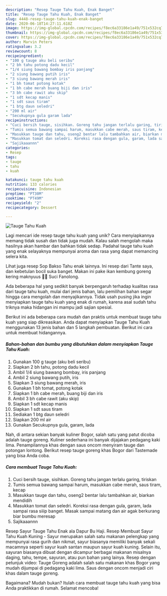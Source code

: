 ```yaml
---
description: "Resep Tauge Tahu Kuah, Enak Banget"
title: "Resep Tauge Tahu Kuah, Enak Banget"
slug: 4448-resep-tauge-tahu-kuah-enak-banget
date: 2020-06-18T14:27:11.618Z
image: https://img-global.cpcdn.com/recipes/f8ec6a33186e1a49/751x532cq70/tauge-tahu-kuah-foto-resep-utama.jpg
thumbnail: https://img-global.cpcdn.com/recipes/f8ec6a33186e1a49/751x532cq70/tauge-tahu-kuah-foto-resep-utama.jpg
cover: https://img-global.cpcdn.com/recipes/f8ec6a33186e1a49/751x532cq70/tauge-tahu-kuah-foto-resep-utama.jpg
author: Marvin Peters
ratingvalue: 3.2
reviewcount: 8
recipeingredient:
- "100 g tauge aku beli seribu"
- "2 bh tahu potong dadu kecil"
- "1/4 siung bawang bombay iris panjang"
- "2 siung bawang putih iris"
- "3 siung bawang merah iris"
- "1 bh tomat potong kotak"
- "1 bh cabe merah buang biji dan iris"
- "3 bh cabe rawit aku skip"
- "1 sdt kecap manis"
- "1 sdt saus tiram"
- "1 btg daun seledri"
- "200 ml air"
- "Secukupnya gula garam lada"
recipeinstructions:
- "Cuci bersih tauge, sisihkan. Goreng tahu jangan terlalu garing, tiriskan"
- "Tumis semua bawang sampai harum, masukkan cabe merah, saus tiram, kecap"
- "Masukkan tauge dan tahu, oseng2 bentar lalu tambahkan air, biarkan mendidih"
- "Masukkan tomat dan seledri. Koreksi rasa dengan gula, garam, lada sampai rasa siiip banget. Masak sampai matang dan air agak berkurang biar bumbu meresap"
- "Sajikaaannn"
categories:
- Resep
tags:
- tauge
- tahu
- kuah

katakunci: tauge tahu kuah 
nutrition: 133 calories
recipecuisine: Indonesian
preptime: "PT30M"
cooktime: "PT49M"
recipeyield: "2"
recipecategory: Dessert

---
```



![Tauge Tahu Kuah](https://img-global.cpcdn.com/recipes/f8ec6a33186e1a49/751x532cq70/tauge-tahu-kuah-foto-resep-utama.jpg)

Lagi mencari ide resep tauge tahu kuah yang unik? Cara menyiapkannya memang tidak susah dan tidak juga mudah. Kalau salah mengolah maka hasilnya akan hambar dan bahkan tidak sedap. Padahal tauge tahu kuah yang enak selayaknya mempunyai aroma dan rasa yang dapat memancing selera kita.

Lihat juga resep Sop Bakso Tahu enak lainnya. Ini resep dari Tante saya, dan kebetulan bocil suka banget. Makan ini pake ikan kembung goreng kering maknyuus 👍🏻 Suci Fanolong.

Ada beberapa hal yang sedikit banyak berpengaruh terhadap kualitas rasa dari tauge tahu kuah, mulai dari jenis bahan, lalu pemilihan bahan segar hingga cara mengolah dan menyajikannya. Tidak usah pusing jika ingin menyiapkan tauge tahu kuah yang enak di rumah, karena asal sudah tahu triknya maka hidangan ini mampu jadi sajian spesial.


Berikut ini ada beberapa cara mudah dan praktis untuk membuat tauge tahu kuah yang siap dikreasikan. Anda dapat menyiapkan Tauge Tahu Kuah menggunakan 13 jenis bahan dan 5 langkah pembuatan. Berikut ini cara untuk membuat hidangannya.

<!--inarticleads1-->

##### Bahan-bahan dan bumbu yang dibutuhkan dalam menyiapkan Tauge Tahu Kuah:

1. Gunakan 100 g tauge (aku beli seribu)
1. Siapkan 2 bh tahu, potong dadu kecil
1. Ambil 1/4 siung bawang bombay, iris panjang
1. Ambil 2 siung bawang putih, iris
1. Siapkan 3 siung bawang merah, iris
1. Gunakan 1 bh tomat, potong kotak
1. Siapkan 1 bh cabe merah, buang biji dan iris
1. Ambil 3 bh cabe rawit (aku skip)
1. Siapkan 1 sdt kecap manis
1. Siapkan 1 sdt saus tiram
1. Sediakan 1 btg daun seledri
1. Siapkan 200 ml air
1. Gunakan Secukupnya gula, garam, lada


Nah, di antara sekian banyak kuliner Bogor, salah satu yang patut dicoba adalah tauge goreng. Kuliner sederhana ini banyak dijajakan pedagang kaki lima. Penampilannya khas dengan saus oncom menyiram tauge dan potongan lontong. Berikut resep tauge goreng khas Bogor dari Tastemade yang bisa Anda coba. 

<!--inarticleads2-->

##### Cara membuat Tauge Tahu Kuah:

1. Cuci bersih tauge, sisihkan. Goreng tahu jangan terlalu garing, tiriskan
1. Tumis semua bawang sampai harum, masukkan cabe merah, saus tiram, kecap
1. Masukkan tauge dan tahu, oseng2 bentar lalu tambahkan air, biarkan mendidih
1. Masukkan tomat dan seledri. Koreksi rasa dengan gula, garam, lada sampai rasa siiip banget. Masak sampai matang dan air agak berkurang biar bumbu meresap
1. Sajikaaannn


Resep Sayur Tauge Tahu Enak ala Dapur Bu Haji. Resep Membuat Sayur Tahu Kuah Kuning - Sayur merupakan salah satu makanan pelengkap yang mempunyai rasa gurih dan nikmat, sayur biasanya memiliki banyak sekali macamnya seperti sayur kuah santan maupun sayur kuah kuning. Selain itu, sayuran biasanya dibuat dengan dicampur berbagai makanan misalnya daging, tahu, tempe, sayuran, atau pun bahan yang lainya. Resep dengan petunjuk video: Tauge Goreng adalah salah satu makanan khas Bogor yang mudah dijumpai di pedagang kaki lima. Saus dengan oncom menjadi ciri khas dalam tauge goreng. 

Bagaimana? Mudah bukan? Itulah cara membuat tauge tahu kuah yang bisa Anda praktikkan di rumah. Selamat mencoba!

